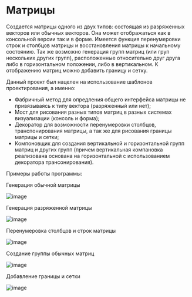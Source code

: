 # Матрицы

Создается матрицы одного из двух типов: состоящая из разряженных векторов или обычных векторов. Она может отображаться как в консольной версии так и в форме. 
Имеется функция перенумеровки строк и столбцов матрицы и восстановления матрицы к начальному состоянию.
Так же возможно генерация групп матриц (или груп нескольких других групп), расположенные относительно друг друга либо в горизонтальном положении, либо в вертикальном.
К отображению матриц можно добавить границу и сетку.

Данный проект был нацелен на использование шаблонов проектирования, а именно:
* Фабричный метод для опредления общего интерфейса матрицы не привязываясь к типу вектора (разряженный или нет);
* Мост для рисования разных типов матриц в разных системах визуализации (консоль и форма);
* Декоратор для возможности перенумеровки столбцов, транспонирования матрицы, а так же для рисования границы матрицы и сетки;
* Компоновщик для создания вертикальной и горизонтальной групп матриц и других групп (причем вертикальная компановка реализована основана на горизонтальной с использованием декоратора трансонирования).

Примеры работы программы:

Генерация обычной матрицы

![image](https://github.com/user-attachments/assets/bb75c95c-b2d4-41e2-991c-b5f3479f7b3e)



Генерация разряженной матрицы

![image](https://github.com/user-attachments/assets/31599cd8-7ae4-48fe-9240-2ea9d7f4e6c2)



Перенумеровка столбцов и строк матрицы

![image](https://github.com/user-attachments/assets/ffbbc11f-4fca-484b-8a47-9fa1fca3c898)



Создание группы обычных матриц

![image](https://github.com/user-attachments/assets/8cb41abb-5e7a-4d35-9c3b-74873f170f7f)



Добавление границы и сетки

![image](https://github.com/user-attachments/assets/6cd1b9d7-0674-4975-b0e4-2e29f38845c2)



